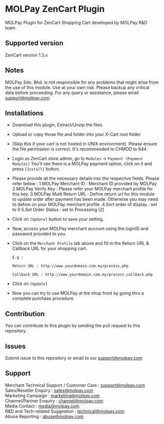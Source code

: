 MOLPay ZenCart Plugin
===============

MOLPay Plugin for ZenCart Shopping Cart developed by MOLPay R&D team.


Supported version
-----------------

ZenCart version 1.3.x


Notes
-----

MOLPay Sdn. Bhd. is not responsible for any problems that might arise from the use of this module. 
Use at your own risk. Please backup any critical data before proceeding. For any query or 
assistance, please email support@molpay.com 


Installations
-------------

- Download this plugin, Extract/Unzip the files. 

- Upload or copy those file and folder into your X-Cart root folder

- (Skip this if your cart is not hosted in UNIX environment). 
Please ensure the file permission is correct. It's recommended to CHMOD to 644

- Login as ZenCart store admin, go to `Modules` -> `Payment (Payment Modules)`
    You'll see there is a MOLPay payment option, click on it and press `[Install]` button.

- Please provide all the necessary details into the respective fields. Please refer below :
    1.MOLPay Merchant ID : Merchant ID provided by MOLPay
    2.MOLPay Verify Key : Please refer your MOLPay merchant profile for this key.
    3.MOLPay Multi Return URL : Define return url for this module to update order after payment has been made.
     Otherwise you may need to define on your MOLPay merchant profile.
    4.Sort order of display : set to 0
    5.Set Order Status : set to Processing [2]

- Click on `[Update]` button to save your setting.

- Now, access your MOLPay merchant account using the loginID and password provided to you.

- Click on the `Merchant Profile` tab above and fill in the Return URL & Callback URL for your shopping cart.

    `E.g :`

    `Return URL : http://www.yourdomain.com.my/process.php`

    `Callback URL : http://www.yourdomain.com.my/process_callback.php`

- Click on `[Update]`

- Now you can try to use MOLPay at the shop front by going thru a complete purchase procedure.
 


Contribution
------------

You can contribute to this plugin by sending the pull request to this repository.


Issues
------------

Submit issue to this repository or email to our support@molpay.com


Support
-------

Merchant Technical Support / Customer Care : support@molpay.com <br>
Sales/Reseller Enquiry : sales@molpay.com <br>
Marketing Campaign : marketing@molpay.com <br>
Channel/Partner Enquiry : channel@molpay.com <br>
Media Contact : media@molpay.com <br>
R&D and Tech-related Suggestion : technical@molpay.com <br>
Abuse Reporting : abuse@molpay.com
